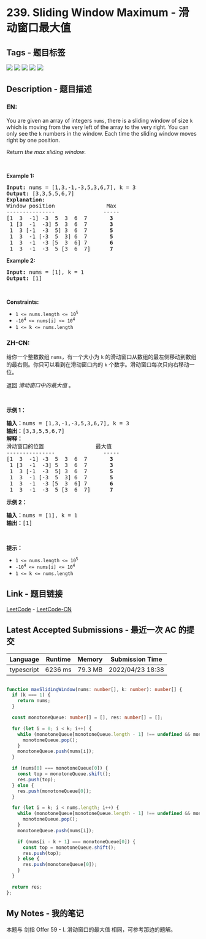 
# 239. Sliding Window Maximum - 滑动窗口最大值

## Tags - 题目标签

 <img src="https://img.shields.io/badge/Queue-队列-blue.svg">   <img src="https://img.shields.io/badge/Array-数组-blue.svg">   <img src="https://img.shields.io/badge/Sliding Window-滑动窗口-blue.svg">   <img src="https://img.shields.io/badge/Monotonic Queue-单调队列-blue.svg">   <img src="https://img.shields.io/badge/Heap (Priority Queue)-堆（优先队列）-blue.svg">  


## Description - 题目描述

### EN:
<p>You are given an array of integers&nbsp;<code>nums</code>, there is a sliding window of size <code>k</code> which is moving from the very left of the array to the very right. You can only see the <code>k</code> numbers in the window. Each time the sliding window moves right by one position.</p>

<p>Return <em>the max sliding window</em>.</p>

<p>&nbsp;</p>
<p><strong>Example 1:</strong></p>

<pre>
<strong>Input:</strong> nums = [1,3,-1,-3,5,3,6,7], k = 3
<strong>Output:</strong> [3,3,5,5,6,7]
<strong>Explanation:</strong> 
Window position                Max
---------------               -----
[1  3  -1] -3  5  3  6  7       <strong>3</strong>
 1 [3  -1  -3] 5  3  6  7       <strong>3</strong>
 1  3 [-1  -3  5] 3  6  7      <strong> 5</strong>
 1  3  -1 [-3  5  3] 6  7       <strong>5</strong>
 1  3  -1  -3 [5  3  6] 7       <strong>6</strong>
 1  3  -1  -3  5 [3  6  7]      <strong>7</strong>
</pre>

<p><strong>Example 2:</strong></p>

<pre>
<strong>Input:</strong> nums = [1], k = 1
<strong>Output:</strong> [1]
</pre>

<p>&nbsp;</p>
<p><strong>Constraints:</strong></p>

<ul>
	<li><code>1 &lt;= nums.length &lt;= 10<sup>5</sup></code></li>
	<li><code>-10<sup>4</sup> &lt;= nums[i] &lt;= 10<sup>4</sup></code></li>
	<li><code>1 &lt;= k &lt;= nums.length</code></li>
</ul>


### ZH-CN:
<p>给你一个整数数组 <code>nums</code>，有一个大小为&nbsp;<code>k</code><em>&nbsp;</em>的滑动窗口从数组的最左侧移动到数组的最右侧。你只可以看到在滑动窗口内的 <code>k</code>&nbsp;个数字。滑动窗口每次只向右移动一位。</p>

<p>返回 <em>滑动窗口中的最大值 </em>。</p>

<p>&nbsp;</p>

<p><strong>示例 1：</strong></p>

<pre>
<b>输入：</b>nums = [1,3,-1,-3,5,3,6,7], k = 3
<b>输出：</b>[3,3,5,5,6,7]
<b>解释：</b>
滑动窗口的位置                最大值
---------------               -----
[1  3  -1] -3  5  3  6  7       <strong>3</strong>
 1 [3  -1  -3] 5  3  6  7       <strong>3</strong>
 1  3 [-1  -3  5] 3  6  7      <strong> 5</strong>
 1  3  -1 [-3  5  3] 6  7       <strong>5</strong>
 1  3  -1  -3 [5  3  6] 7       <strong>6</strong>
 1  3  -1  -3  5 [3  6  7]      <strong>7</strong>
</pre>

<p><strong>示例 2：</strong></p>

<pre>
<b>输入：</b>nums = [1], k = 1
<b>输出：</b>[1]
</pre>

<p>&nbsp;</p>

<p><b>提示：</b></p>

<ul>
	<li><code>1 &lt;= nums.length &lt;= 10<sup>5</sup></code></li>
	<li><code>-10<sup>4</sup>&nbsp;&lt;= nums[i] &lt;= 10<sup>4</sup></code></li>
	<li><code>1 &lt;= k &lt;= nums.length</code></li>
</ul>



## Link - 题目链接

[LeetCode](https://leetcode.com/problems/sliding-window-maximum/description/)  -  [LeetCode-CN](https://leetcode-cn.com/problems/sliding-window-maximum/description/)
## Latest Accepted Submissions - 最近一次 AC 的提交


| Language | Runtime | Memory | Submission Time |
|:---:|:---:|:---:|:---:|
| typescript  | 6236 ms | 79.3 MB | 2022/04/23 18:38 |

```typescript

function maxSlidingWindow(nums: number[], k: number): number[] {
  if (k === 1) {
    return nums;
  }

  const monotoneQueue: number[] = [], res: number[] = [];

  for (let i = 0; i < k; i++) {
    while (monotoneQueue[monotoneQueue.length - 1] !== undefined && monotoneQueue[monotoneQueue.length - 1] < nums[i]) {
      monotoneQueue.pop();
    }
    monotoneQueue.push(nums[i]);
  }

  if (nums[0] === monotoneQueue[0]) {
    const top = monotoneQueue.shift();
    res.push(top);
  } else {
    res.push(monotoneQueue[0]);
  }

  for (let i = k; i < nums.length; i++) {
    while (monotoneQueue[monotoneQueue.length - 1] !== undefined && monotoneQueue[monotoneQueue.length - 1] < nums[i]) {
      monotoneQueue.pop();
    }
    monotoneQueue.push(nums[i]);

    if (nums[i - k + 1] === monotoneQueue[0]) {
      const top = monotoneQueue.shift();
      res.push(top);
    } else {
      res.push(monotoneQueue[0]);
    }
  }

  return res;
};

```
## My Notes - 我的笔记


本题与 剑指 Offer 59 - I. 滑动窗口的最大值 相同，可参考那边的题解。

